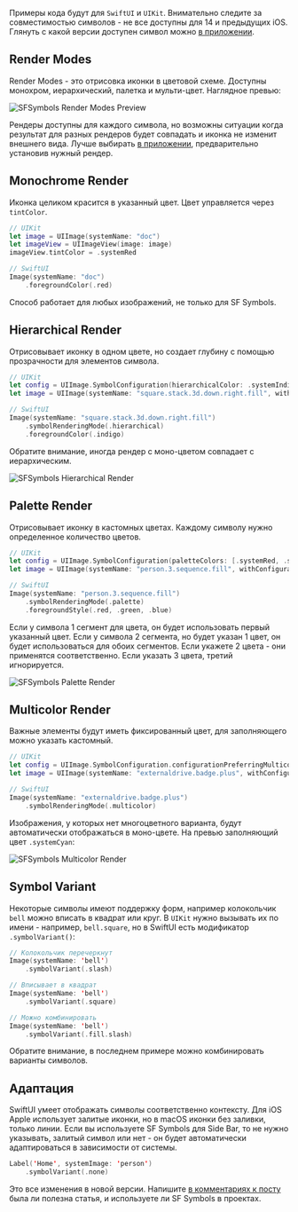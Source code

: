 Примеры кода будут для `SwiftUI` и `UIKit`. Внимательно следите за совместимостью символов - не все доступны для 14 и предыдущих iOS. Глянуть с какой версии доступен символ можно [в приложении](https://developer.apple.com/sf-symbols/).

## Render Modes

Render Modes - это отрисовка иконки в цветовой схеме. Доступны монохром, иерархический, палетка и мульти-цвет. Наглядное превью:

![SFSymbols Render Modes Preview](https://cdn.sparrowcode.io/tutorials/sf-symbols-3/render-modes-preview.jpg)

Рендеры доступны для каждого символа, но возможны ситуации когда результат для разных рендеров будет совпадать и иконка не изменит внешнего вида. Лучше выбирать [в приложении](https://developer.apple.com/sf-symbols/), предварительно установив нужный рендер.

## Monochrome Render

Иконка целиком красится в указанный цвет. Цвет управляется через `tintColor`.

```swift
// UIKit
let image = UIImage(systemName: "doc")
let imageView = UIImageView(image: image)
imageView.tintColor = .systemRed

// SwiftUI
Image(systemName: "doc")
    .foregroundColor(.red)
```

Способ работает для любых изображений, не только для SF Symbols.

## Hierarchical Render

Отрисовывает иконку в одном цвете, но создает глубину с помощью прозрачности для элементов символа.

```swift
// UIKit
let config = UIImage.SymbolConfiguration(hierarchicalColor: .systemIndigo)
let image = UIImage(systemName: "square.stack.3d.down.right.fill", withConfiguration: config)

// SwiftUI
Image(systemName: "square.stack.3d.down.right.fill")
    .symbolRenderingMode(.hierarchical)
    .foregroundColor(.indigo)
```

Обратите внимание, иногда рендер с моно-цветом совпадает с иерархическим.

![SFSymbols Hierarchical Render](https://cdn.sparrowcode.io/tutorials/sf-symbols-3/hierarchical-render.jpg)

## Palette Render

Отрисовывает иконку в кастомных цветах. Каждому символу нужно определенное количество цветов.

```swift
// UIKit
let config = UIImage.SymbolConfiguration(paletteColors: [.systemRed, .systemGreen, .systemBlue])
let image = UIImage(systemName: "person.3.sequence.fill", withConfiguration: config)

// SwiftUI
Image(systemName: "person.3.sequence.fill")
    .symbolRenderingMode(.palette)
    .foregroundStyle(.red, .green, .blue)
```

Если у символа 1 сегмент для цвета, он будет использовать первый указанный цвет. Если у символа 2 сегмента, но будет указан 1 цвет, он будет использоваться для обоих сегментов. Если укажете 2 цвета - они применятся соответственно. Если указать 3 цвета, третий игнорируется.

![SFSymbols Palette Render](https://cdn.sparrowcode.io/tutorials/sf-symbols-3/palette-render.jpg)

## Multicolor Render

Важные элементы будут иметь фиксированный цвет, для заполняющего можно указать кастомный.

```swift
// UIKit
let config = UIImage.SymbolConfiguration.configurationPreferringMulticolor()
let image = UIImage(systemName: "externaldrive.badge.plus", withConfiguration: config)

// SwiftUI
Image(systemName: "externaldrive.badge.plus")
    .symbolRenderingMode(.multicolor)
```

Изображения, у которых нет многоцветного варианта, будут автоматически отображаться в моно-цвете. На превью заполняющий цвет `.systemCyan`:

![SFSymbols Multicolor Render](https://cdn.sparrowcode.io/tutorials/sf-symbols-3/multicolor-render.jpg)

## Symbol Variant

Некоторые символы имеют поддержку форм, например колокольчик `bell` можно вписать в квадрат или круг. В `UIKit` нужно вызывать их по имени - например, `bell.square`, но в SwiftUI есть модификатор `.symbolVariant()`:

```swift
// Колокольчик перечеркнут
Image(systemName: 'bell')
    .symbolVariant(.slash)

// Вписывает в квадрат
Image(systemName: 'bell')
    .symbolVariant(.square)

// Можно комбинировать
Image(systemName: 'bell')
    .symbolVariant(.fill.slash)
```

Обратите внимание, в последнем примере можно комбинировать варианты символов.

## Адаптация

SwiftUI умеет отображать символы соответственно контексту. Для iOS Apple использует залитые иконки, но в macOS иконки без заливки, только линии. Если вы используете SF Symbols для Side Bar, то не нужно указывать, залитый символ или нет - он будет автоматически адаптироваться в зависимости от системы.

```swift
Label('Home', systemImage: 'person')
    .symbolVariant(.none)
```

Это все изменения в новой версии. Напишите [в комментариях к посту](https://t.me/sparrowcode/82) была ли полезна статья, и используете ли SF Symbols в проектах.

